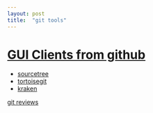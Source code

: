 ```yaml
---
layout: post
title:  "git tools"
---
```



# [GUI Clients from github](https://git-scm.com/downloads/guis)
- [sourcetree](https://www.sourcetreeapp.com/)
- [tortoisegit](https://tortoisegit.org/)
- [kraken](https://www.gitkraken.com/)

[git reviews](https://www.hostinger.com/tutorials/best-git-gui-clients/)
